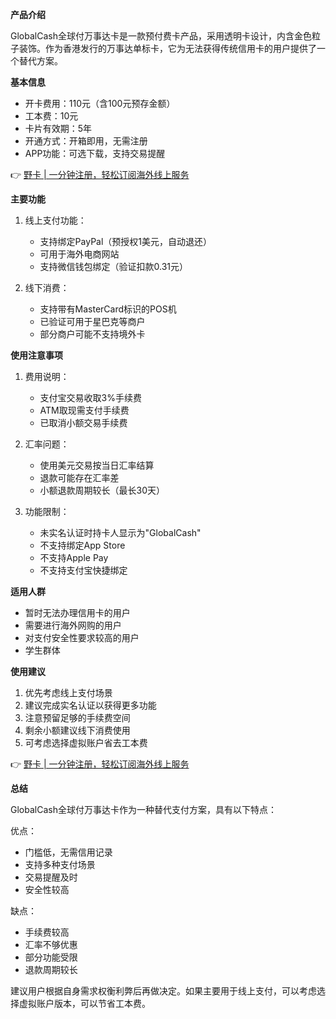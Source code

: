 **产品介绍**

GlobalCash全球付万事达卡是一款预付费卡产品，采用透明卡设计，内含金色粒子装饰。作为香港发行的万事达单标卡，它为无法获得传统信用卡的用户提供了一个替代方案。

**基本信息**

* 开卡费用：110元（含100元预存金额）
* 工本费：10元
* 卡片有效期：5年
* 开通方式：开箱即用，无需注册
* APP功能：可选下载，支持交易提醒

👉 [野卡 | 一分钟注册，轻松订阅海外线上服务](https://bit.ly/bewildcard)

**主要功能**

1. 线上支付功能：
   - 支持绑定PayPal（预授权1美元，自动退还）
   - 可用于海外电商网站
   - 支持微信钱包绑定（验证扣款0.31元）

2. 线下消费：
   - 支持带有MasterCard标识的POS机
   - 已验证可用于星巴克等商户
   - 部分商户可能不支持境外卡

**使用注意事项**

1. 费用说明：
   - 支付宝交易收取3%手续费
   - ATM取现需支付手续费
   - 已取消小额交易手续费

2. 汇率问题：
   - 使用美元交易按当日汇率结算
   - 退款可能存在汇率差
   - 小额退款周期较长（最长30天）

3. 功能限制：
   - 未实名认证时持卡人显示为"GlobalCash"
   - 不支持绑定App Store
   - 不支持Apple Pay
   - 不支持支付宝快捷绑定

**适用人群**

* 暂时无法办理信用卡的用户
* 需要进行海外网购的用户
* 对支付安全性要求较高的用户
* 学生群体

**使用建议**

1. 优先考虑线上支付场景
2. 建议完成实名认证以获得更多功能
3. 注意预留足够的手续费空间
4. 剩余小额建议线下消费使用
5. 可考虑选择虚拟账户省去工本费

👉 [野卡 | 一分钟注册，轻松订阅海外线上服务](https://bit.ly/bewildcard)

**总结**

GlobalCash全球付万事达卡作为一种替代支付方案，具有以下特点：

优点：
* 门槛低，无需信用记录
* 支持多种支付场景
* 交易提醒及时
* 安全性较高

缺点：
* 手续费较高
* 汇率不够优惠
* 部分功能受限
* 退款周期较长

建议用户根据自身需求权衡利弊后再做决定。如果主要用于线上支付，可以考虑选择虚拟账户版本，可以节省工本费。